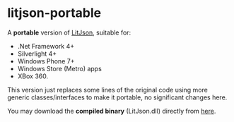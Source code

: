 litjson-portable
================

A **portable** version of [LitJson](http://litjson.sourceforge.net/), suitable for: 
* .Net Framework 4+
* Silverlight 4+
* Windows Phone 7+
* Windows Store (Metro) apps
* XBox 360.

This version just replaces some lines of the original code using more generic classes/interfaces to make it portable, no significant changes here.

You may download the **compiled binary** (LitJson.dll) directly from [here](https://github.com/tjumyk/litjson-portable/raw/master/bin/LitJson.dll).
